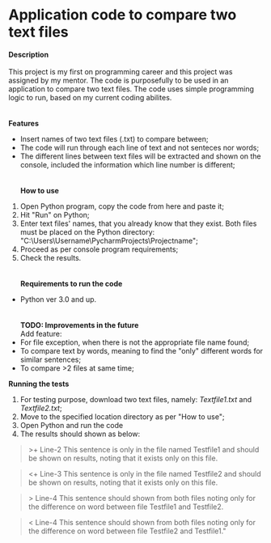 # Application code to compare two text files
**Description**\
\
This project is my first on programming career and this project was assigned by my mentor.
The code is purposefully to be used in an application to compare two text files. 
The code uses simple programming logic to run, based on my current coding abilites.\
\
\
**Features**
- Insert names of two text files (.txt) to compare between;
- The code will run through each line of text and not senteces nor words;
- The different lines between text files will be extracted and shown on the console, included the information which line number is different;\
\
\
**How to use**
1. Open Python program, copy the code from here and paste it;
2. Hit "Run" on Python;
3. Enter text files' names, that you already know that they exist. Both files must be placed on the Python directory: "C:\Users\Username\PycharmProjects\Projectname";
4. Proceed as per console program requirements;
5. Check the results.\
\
\
**Requirements to run the code**
 - Python ver 3.0 and up.\
 \
 \
 **TODO: Improvements in the future**\
 Add feature:
 - For file exception, when there is not the appropriate file name found;
 - To compare text by words, meaning to find the "only" different words for similar sentences;
 - To compare >2 files at same time;


**Running the tests**
1. For testing purpose, download two text files, namely: *Textfile1.txt* and *Textfile2.txt*;
2. Move to the specified location directory as per "How to use";
3. Open Python and run the code
4. The results should shown as below:

>\>+ Line-2 This sentence is only in the file named Testfile1 and should be shown on results, noting that it exists only on this file.

><+ Line-3 This sentence is only in the file named Testfile2 and should be shown on results, noting that it exists only on this file.

>\> Line-4 This sentence should shown from both files noting only for the difference on word between file Testfile1 and Testfile2.

>< Line-4 This sentence should shown from both files noting only for the difference on word between file Testfile2 and Testfile1."
